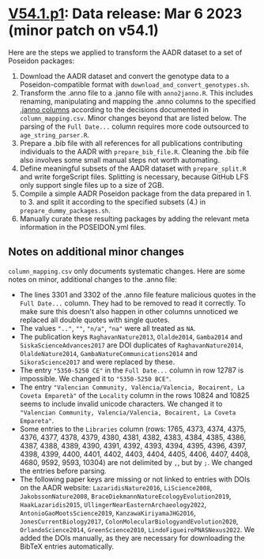 # [V54.1.p1](https://reichdata.hms.harvard.edu/pub/datasets/amh_repo/curated_releases/index_v54.1.p1.html): Data release: Mar 6 2023 (minor patch on v54.1)

Here are the steps we applied to transform the AADR dataset to a set of Poseidon packages:

1. Download the AADR dataset and convert the genotype data to a Poseidon-compatible format with `download_and_convert_genotypes.sh`.
2. Transform the .anno file to a .janno file with `anno2janno.R`. This includes renaming, manipulating and mapping the .anno columns to the specified [.janno columns](https://poseidon-framework.github.io/#/janno_details) according to the decisions documented in `column_mapping.csv`. Minor changes beyond that are listed below. The parsing of the `Full Date...` column requires more code outsourced to `age_string_parser.R`.
3. Prepare a .bib file with all references for all publications contributing individuals to the AADR with `prepare_bib_file.R`. Cleaning the .bib file also involves some small manual steps not worth automating.
4. Define meaningful subsets of the AADR dataset with `prepare_split.R` and write forgeScript files. Splitting is necessary, because GitHub LFS only support single files up to a size of 2GB.
5. Compile a simple AADR Poseidon package from the data prepared in 1. to 3. and split it according to the specified subsets (4.) in `prepare_dummy_packages.sh`.
6. Manually curate these resulting packages by adding the relevant meta information in the POSEIDON.yml files.

## Notes on additional minor changes

`column_mapping.csv` only documents systematic changes. Here are some notes on minor, additional changes to the .anno file:

- The lines 3301 and 3302 of the .anno file feature malicious quotes in the `Full Date...` column. They had to be removed to read it correctly. To make sure this doesn't also happen in other columns unnoticed we replaced all double quotes with single quotes.
- The values `".."`, `""`, `"n/a"`, `"na"` were all treated as `NA`.
- The publication keys `RaghavanNature2013`, `Olalde2014`, `Gamba2014` and `SiskaScienceAdvances2017` are DOI duplicates of `RaghavanNature2014`, `OlaldeNature2014`, `GambaNatureCommunications2014` and `SikoraScience2017` and were replaced by these.
- The entry `"5350-5250 CE"` in the `Full Date...` column in row 12787 is impossible. We changed it to `"5350-5250 BCE"`.
- The entry `"Valencian Community, València/Valencia, Bocairent, La Coveta Emparetà"` of the `Locality` column in the rows 10824 and 10825 seems to include invalid unicode characters. We changed it to `"Valencian Community, Valencia/Valencia, Bocairent, La Coveta Empareta"`.
- Some entries to the `Libraries` column (rows: 1765, 4373, 4374, 4375, 4376, 4377, 4378, 4379, 4380, 4381, 4382, 4383, 4384, 4385, 4386, 4387, 4388, 4389, 4390, 4391, 4392, 4393, 4394, 4395, 4396, 4397, 4398, 4399, 4400, 4401, 4402, 4403, 4404, 4405, 4406, 4407, 4408, 4680, 9592, 9593, 10304) are not delimited by `,`, but by `;`. We changed the entries before parsing.
- The following paper keys are missing or not linked to entries with DOIs on the AADR website: `LazaridisNature2016`, `LiScience2008`, `JakobssonNature2008`, `BraceDiekmannNatureEcologyEvolution2019`, `HaakLazaridis2015`, `UllingerNearEasternArchaeology2022`, `AntonioGaoMootsScience2019`, `KanzawaKiriyamaJHG2016`, `JonesCurrentBiology2017`, `ColonMolecularBiologyandEvolution2020`, `OrlandoScience2014`, `GreenScience2010`, `LindoFigueiroPNASNexus2022`. We added the DOIs manually, as they are necessary for downloading the BibTeX entries automatically.

